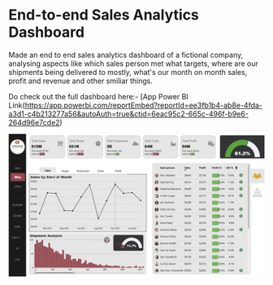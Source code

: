 # End-to-end Sales Analytics Dashboard
Made an end to end sales analytics dashboard of a fictional company, analysing aspects like which sales person met what targets, where are our shipments being delivered to mostly, what's our month on month sales, profit and revenue and other smiliar things.

Do check out the full dashboard here:- [App Power BI Link(https://app.powerbi.com/reportEmbed?reportId=ee3fb1b4-ab8e-4fda-a3d1-c4b213277a56&autoAuth=true&ctid=6eac95c2-665c-496f-b9e6-264d96e7cde2)

![Portfolio Dashboard](sales_analytics_dashboard.png)

